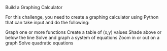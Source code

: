Build a Graphing Calculator

For this challenge, you need to create a graphing calculator using Python that can take input and do the following:

Graph one or more functions
Create a table of (x,y) values
Shade above or below the line
Solve and graph a system of equations
Zoom in or out on a graph
Solve quadratic equations
